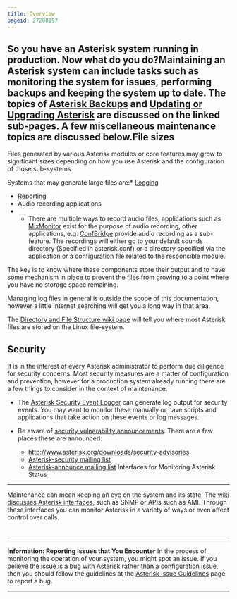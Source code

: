 ```yaml
---
title: Overview
pageid: 27200197
---
```


So you have an Asterisk system running in production. Now what do you do?Maintaining an Asterisk system can include tasks such as monitoring the system for issues, performing backups and keeping the system up to date. The topics of [Asterisk Backups](/Asterisk-Backups) and [Updating or Upgrading Asterisk](/Operation/Maintenance-and-Upgrades/Updating-or-Upgrading-Asterisk) are discussed on the linked sub-pages. A few miscellaneous maintenance topics are discussed below.File sizes
----------

Files generated by various Asterisk modules or core features may grow to significant sizes depending on how you use Asterisk and the configuration of those sub-systems.

Systems that may generate large files are:* [Logging](/Operation/Logging)
* [Reporting](/Configuration/Reporting)
* Audio recording applications
* + There are multiple ways to record audio files, applications such as [MixMonitor](/Asterisk-11-Application_MixMonitor) exist for the purpose of audio recording, other applications, e.g.  [ConfBridge](/Asterisk-11-Application_ConfBridge) provide audio recording as a sub-feature. The recordings will either go to your default sounds directory (Specified in asterisk.conf) or a directory specified via the application or a configuration file related to the responsible module.

The key is to know where these components store their output and to have some mechanism in place to prevent the files from growing to a point where you have no storage space remaining.

Managing log files in general is outside the scope of this documentation, however a little Internet searching will get you a long way in that area.

The [Directory and File Structure wiki page](/Fundamentals/Directory-and-File-Structure) will tell you where most Asterisk files are stored on the Linux file-system.

Security
--------

It is in the interest of every Asterisk administrator to perform due diligence for security concerns. Most security measures are a matter of configuration and prevention, however for a production system already running there are a few things to consider in the context of maintenance.

* The [Asterisk Security Event Logger](/Deployment/Asterisk-Security-Framework/Asterisk-Security-Event-Logger) can generate log output for security events. You may want to monitor these manually or have scripts and applications that take action on these events or log messages.
* Be aware of [security vulnerability announcements](/About-the-Project/Asterisk-Security-Vulnerabilities). There are a few places these are announced:  

	+ <http://www.asterisk.org/downloads/security-advisories>
	+ [Asterisk-security mailing list](http://lists.digium.com/mailman/listinfo/asterisk-security)
	+ [Asterisk-announce mailing list](http://lists.digium.com/mailman/listinfo/asterisk-announce)
Interfaces for Monitoring Asterisk Status
-----------------------------------------

Maintenance can mean keeping an eye on the system and its state. The [wiki discusses Asterisk interfaces](/Configuration/Interfaces), such as SNMP or APIs such as AMI. Through these interfaces you can monitor Asterisk in a variety of ways or even affect control over calls.

 




---


**Information: Reporting Issues that You Encounter** In the process of monitoring the operation of your system, you might spot an issue. If you believe the issue is a bug with Asterisk rather than a configuration issue, then you should follow the guidelines at the [Asterisk Issue Guidelines](/Asterisk-Community/Asterisk-Issue-Guidelines) page to report a bug.

  



---


 

 

 

